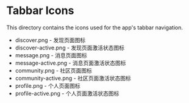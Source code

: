 # Tabbar Icons

This directory contains the icons used for the app's tabbar navigation.

- discover.png - 发现页面图标
- discover-active.png - 发现页面激活状态图标
- message.png - 消息页面图标
- message-active.png - 消息页面激活状态图标
- community.png - 社区页面图标
- community-active.png - 社区页面激活状态图标
- profile.png - 个人页面图标
- profile-active.png - 个人页面激活状态图标
